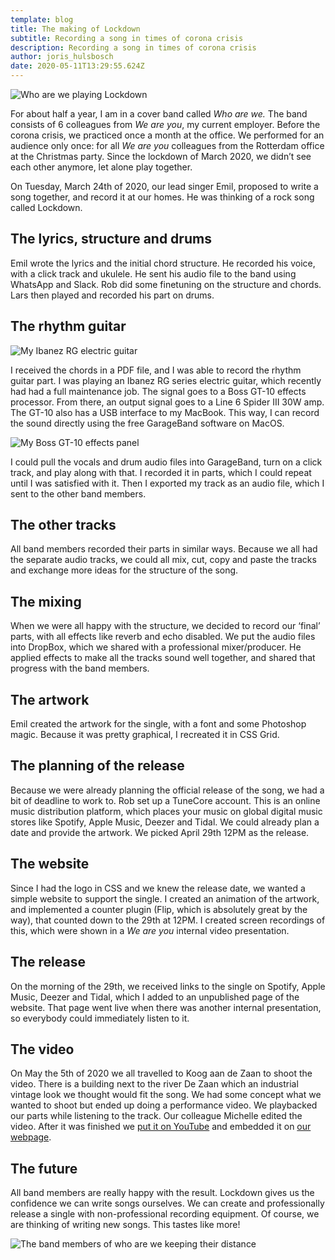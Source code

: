 ```yaml
---
template: blog
title: The making of Lockdown
subtitle: Recording a song in times of corona crisis
description: Recording a song in times of corona crisis
author: joris_hulsbosch
date: 2020-05-11T13:29:55.624Z
---
```


![Who are we playing Lockdown](blog/Who_are_we_-_Lockdown-8-1.jpg)

For about half a year, I am in a cover band called _Who are we._ The band consists of 6 colleagues from _We are you_, my current employer. Before the corona crisis, we practiced once a month at the office. We performed for an audience only once: for all _We are you_ colleagues from the Rotterdam office at the Christmas party. Since the lockdown of March 2020, we didn’t see each other anymore, let alone play together.

On Tuesday, March 24th of 2020, our lead singer Emil, proposed to write a song together, and record it at our homes. He was thinking of a rock song called Lockdown.

## The lyrics, structure and drums

Emil wrote the lyrics and the initial chord structure. He recorded his voice, with a click track and ukulele. He sent his audio file to the band using WhatsApp and Slack. Rob did some finetuning on the structure and chords. Lars then played and recorded his part on drums.

## The rhythm guitar

![My Ibanez RG electric guitar](blog/DSCN6938.jpg)

I received the chords in a PDF file, and I was able to record the rhythm guitar part. I was playing an Ibanez RG series electric guitar, which recently had had a full maintenance job. The signal goes to a Boss GT-10 effects processor. From there, an output signal goes to a Line 6 Spider III 30W amp. The GT-10 also has a USB interface to my MacBook. This way, I can record the sound directly using the free GarageBand software on MacOS.

![My Boss GT-10 effects panel](blog/DSCN6937.jpg)

I could pull the vocals and drum audio files into GarageBand, turn on a click track, and play along with that. I recorded it in parts, which I could repeat until I was satisfied with it. Then I exported my track as an audio file, which I sent to the other band members.

## The other tracks

All band members recorded their parts in similar ways. Because we all had the separate audio tracks, we could all mix, cut, copy and paste the tracks and exchange more ideas for the structure of the song.

## The mixing

When we were all happy with the structure, we decided to record our ‘final’ parts, with all effects like reverb and echo disabled. We put the audio files into DropBox, which we shared with a professional mixer/producer. He applied effects to make all the tracks sound well together, and shared that progress with the band members.

## The artwork

Emil created the artwork for the single, with a font and some Photoshop magic. Because it was pretty graphical, I recreated it in CSS Grid.

## The planning of the release

Because we were already planning the official release of the song, we had a bit of deadline to work to. Rob set up a TuneCore account. This is an online music distribution platform, which places your music on global digital music stores like Spotify, Apple Music, Deezer and Tidal. We could already plan a date and provide the artwork. We picked April 29th 12PM as the release.

## The website

Since I had the logo in CSS and we knew the release date, we wanted a simple website to support the single. I created an animation of the artwork, and implemented a counter plugin (Flip, which is absolutely great by the way), that counted down to the 29th at 12PM. I created screen recordings of this, which were shown in a _We are you_ internal video presentation.

## The release

On the morning of the 29th, we received links to the single on Spotify, Apple Music, Deezer and Tidal, which I added to an unpublished page of the website. That page went live when there was another internal presentation, so everybody could immediately listen to it.

## The video

On May the 5th of 2020 we all travelled to Koog aan de Zaan to shoot the video. There is a building next to the river De Zaan which an industrial vintage look we thought would fit the song. We had some concept what we wanted to shoot but ended up doing a performance video. We playbacked our parts while listening to the track. Our colleague Michelle edited the video. After it was finished we [put it on YouTube](https://www.youtube.com/watch?v=QgVlsfeyhus) and embedded it on [our webpage](https://www.whoarewe.nl/).

## The future

All band members are really happy with the result. Lockdown gives us the confidence we can write songs ourselves. We can create and professionally release a single with non-professional recording equipment. Of course, we are thinking of writing new songs. This tastes like more!

![The band members of who are we keeping their distance](blog/Who_are_we_-_Lockdown-_buiten.jpg)
